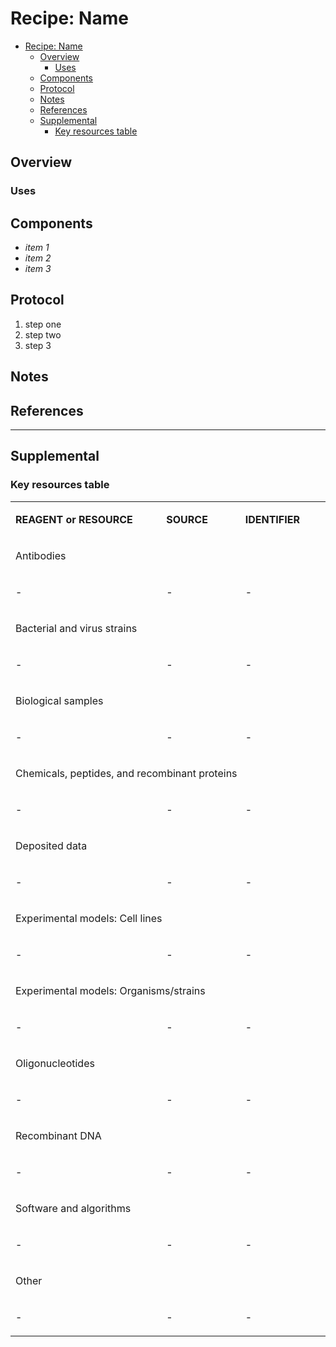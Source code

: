 # Recipe: Name
- [Recipe: Name](#recipe-name)
	- [Overview](#overview)
		- [Uses](#uses)
	- [Components](#components)
	- [Protocol](#protocol)
	- [Notes](#notes)
	- [References](#references)
	- [Supplemental](#supplemental)
		- [Key resources table](#key-resources-table)


## Overview
<!-- Description of chemical here -->

### Uses
<!-- Some uses -->

## Components
- *item 1*
- *item 2*
- *item 3*

## Protocol
1. step one
2. step two
3. step 3


## Notes
<!-- Some specific observations or modifications made -->

## References
<!-- List of references to create this protocol -->

---

## Supplemental

### Key resources table

<table>
  <tbody>
    <tr>
      <td width="350">
        <p><strong>REAGENT or RESOURCE</strong></p>
      </td>
      <td width="150">
        <p><strong>SOURCE</strong></p>
      </td>
      <td width="150">
        <p><strong>IDENTIFIER</strong></p>
      </td>
    </tr>
      <td colspan="3" width="638">
        <p>Antibodies</p>
      </td>
    </tr>
    <tr>
      <td>
        <p>-</p>
      </td>
      <td>
        <p>-</p>
      </td>
      <td>
        <p>-</p>
      </td>
    </tr>
	<tr>
      <td colspan="3" width="638">
        <p>Bacterial and virus strains</p>
      </td>
    </tr>
    <tr>
      <td>
        <p>-</p>
      </td>
      <td>
        <p>-</p>
      </td>
      <td>
        <p>-</p>
      </td>
    </tr>
    <tr>
      <td colspan="3" width="638">
        <p>Biological samples</p>
      </td>
    </tr>
    <tr>
      <td>
        <p>-</p>
      </td>
      <td>
        <p>-</p>
      </td>
      <td>
        <p>-</p>
      </td>
    </tr>
	<tr>
      <td colspan="3" width="638">
        <p>Chemicals, peptides, and recombinant proteins</p>
      </td>
    </tr>
    <tr>
      <td>
        <p>-</p>
      </td>
      <td>
        <p>-</p>
      </td>
      <td>
        <p>-</p>
      </td>
    </tr>
	<tr>
    <tr>
      <td colspan="3" width="638">
        <p>Deposited data</p>
      </td>
    </tr>
    <tr>
      <td>
        <p>-</p>
      </td>
      <td>
        <p>-</p>
      </td>
      <td>
        <p>-</p>
      </td>
    </tr>
    <tr>
      <td colspan="3" width="638">
        <p>Experimental models: Cell lines</p>
      </td>
    </tr>
    <tr>
      <td>
        <p>-</p>
      </td>
      <td>
        <p>-</p>
      </td>
      <td>
        <p>-</p>
      </td>
    </tr>
    <tr>
      <td colspan="3" width="638">
        <p>Experimental models: Organisms/strains</p>
      </td>
    </tr>
    <tr>
      <td>
        <p>-</p>
      </td>
      <td>
        <p>-</p>
      </td>
      <td>
        <p>-</p>
      </td>
    </tr>
    <tr>
      <td colspan="3" width="638">
        <p>Oligonucleotides</p>
      </td>
    </tr>
    <tr>
      <td>
        <p>-</p>
      </td>
      <td>
        <p>-</p>
      </td>
      <td>
        <p>-</p>
      </td>
    </tr>
    <tr>
      <td colspan="3" width="638">
        <p>Recombinant DNA</p>
      </td>
    </tr>
    <tr>
      <td>
        <p>-</p>
      </td>
      <td>
        <p>-</p>
      </td>
      <td>
        <p>-</p>
      </td>
    </tr>
    <tr>
      <td colspan="3" width="638">
        <p>Software and algorithms</p>
      </td>
    </tr>
    <tr>
      <td>
        <p>-</p>
      </td>
      <td>
        <p>-</p>
      </td>
      <td>
        <p>-</p>
      </td>
    </tr>
    <tr>
      <td colspan="3" width="638">
        <p>Other</p>
      </td>
    </tr>
    <tr>
      <td>
        <p>-</p>
      </td>
      <td>
        <p>-</p>
      </td>
      <td>
        <p>-</p>
      </td>
    </tr>
  </tbody>
</table>

